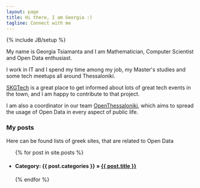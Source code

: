 ```yaml
---
layout: page
title: Hi there, I am Georgia :)
tagline: Connect with me
---
```

{% include JB/setup %}

My name is Georgia Tsiamanta and I am Mathematician, Computer Scientist and Open Data enthusiast. 


I work in IT and I spend my time among my job, my Master's studies and some tech meetups all around Thessaloniki. 

[SKGTech](http://www.skgtech.io) is a great place to get informed about lots of great tech events in the town, and I am happy to contribute to that project. 

I am also a coordinator in our team [OpenThessaloniki](http://www.openthessaloniki.org), which aims to spread the usage of Open Data in every aspect of public life. 
    
### My posts 

Here can be found lists of greek sites, that are related to Open Data  

<ul class="posts">
  {% for post in site.posts %}
    <li><h4><span>Category: {{ post.categories }}</span> &raquo; <a href="{{ BASE_PATH }}{{ post.url }}">{{ post.title }}</a></h4></li>
  {% endfor %}
</ul>

